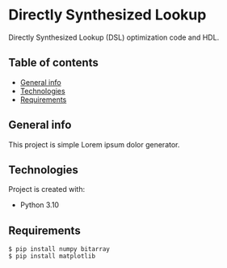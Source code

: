 # Directly Synthesized Lookup
Directly Synthesized Lookup (DSL) optimization code and HDL.

## Table of contents
* [General info](#general-info)
* [Technologies](#technologies)
* [Requirements](#Requirements)

## General info
This project is simple Lorem ipsum dolor generator.
	
## Technologies
Project is created with:
* Python 3.10
	
## Requirements
```
$ pip install numpy bitarray
$ pip install matplotlib
```
